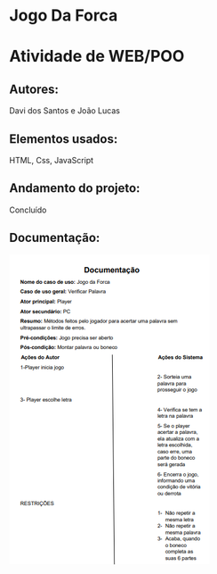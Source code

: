 # Jogo Da Forca
<h1>Atividade de WEB/POO</h1>

<h2>Autores:</h2> Davi dos Santos e João Lucas

<h2>Elementos usados:</h2> HTML, Css, JavaScript

<h2>Andamento do projeto:</h2> Concluído

<h2>Documentação:</h2>
<img src="img/documentacao.png">


